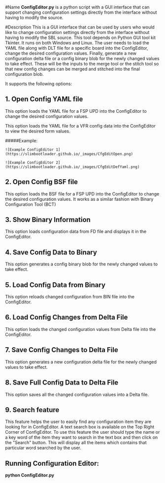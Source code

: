 #Name
**ConfigEditor.py** is a python script with a GUI interface that can support changing configuration settings directly from the interface without having to modify the source.

#Description
This is a GUI interface that can be used by users who would like to change configuration settings directly from the interface without having to modify the SBL source.
This tool depends on Python GUI tool kit Tkinter. It runs on both Windows and Linux.
The user needs to load the YAML file along with DLT file for a specific board into the ConfigEditor, change the desired configuration values. Finally, generate a new configuration delta file or a config binary blob for the newly changed values to take effect. These will be the inputs to the merge tool or the stitch tool so that new config changes can be merged and stitched into the final configuration blob.


It supports the following options:

## 1. Open Config YAML file
This option loads the YAML file for a FSP UPD into the ConfigEditor to change the desired configuration values.

This option loads the YAML file for a VFR config data into the ConfigEditor to view the desired form values.

#####Example:
```
![Example ConfigEditor 1](https://slimbootloader.github.io/_images/CfgEditOpen.png)

![Example ConfigEditor 2](https://slimbootloader.github.io/_images/CfgEditDefYaml.png)
```

## 2. Open Config BSF file
This option loads the BSF file for a FSP UPD into the ConfigEditor to change the desired configuration values. It works as a similar fashion with Binary Configuration Tool (BCT)

## 3. Show Binary Information
This option loads configuration data from FD file and displays it in the ConfigEditor.

## 4. Save Config Data to Binary
This option generates a config binary blob for the newly changed values to take effect.

## 5. Load Config Data from Binary
This option reloads changed configuration from BIN file into the ConfigEditor.

## 6. Load Config Changes from Delta File
This option loads the changed configuration values from Delta file into the ConfigEditor.

## 7. Save Config Changes to Delta File
This option generates a new configuration delta file for the newly changed values to take effect.

## 8. Save Full Config Data to Delta File
This option saves all the changed configuration values into a Delta file.

## 9. Search feature
This feature helps the user to easily find any configuration item they are looking for in ConfigEditor.
A text search box is available on the Top Right Corner of ConfigEditor. To use this feature the user should type the name or a key word of the item they want to search in the text box and then click on the "Search" button. This will display all the items which contains that particular word searched by the user.

## Running Configuration Editor:

   **python ConfigEditor.py**
